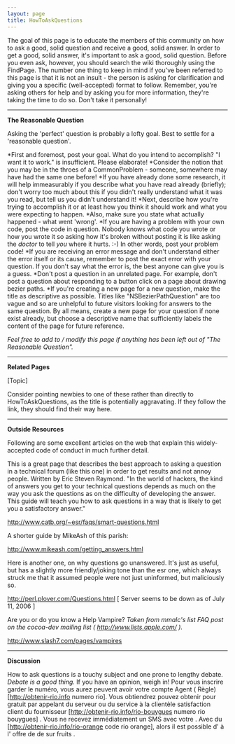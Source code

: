 ```yaml
---
layout: page
title: HowToAskQuestions
---
```


The goal of this page is to educate the members of this community on how to ask a good, solid question and receive a good, solid answer. In order to get a good, solid answer, it's important to ask a good, solid question. Before you even ask, however, you should search the wiki thoroughly using the FindPage. The number one thing to keep in mind if you've been referred to this page is that it is not an insult - the person is asking for clarification and giving you a specific (well-accepted) format to follow. Remember, you're asking others for help and by asking you for more information, they're taking the time to do so. Don't take it personally!

----

**The Reasonable Question**

Asking the 'perfect' question is probably a lofty goal. Best to settle for a 'reasonable question'.


*First and foremost, post your goal. What do you intend to accomplish? "I want it to work." is insufficient. Please elaborate!
*Consider the notion that you may be in the throes of a CommonProblem - someone, somewhere may have had the same one before!
*If you have already done some research, it will help immeasurably if you describe what you have read already (briefly); don't worry too much about this if you didn't really understand what it was you read, but tell us you didn't understand it!
*Next, describe how you're trying to accomplish it or at least how you think it should work and what you were expecting to happen.
*Also, make sure you state what actually happened - what went 'wrong'.
*If you are having a problem with your own code, post the code in question. Nobody knows what code you wrote or how you wrote it so asking how it's broken without posting it is like asking the *doctor* to tell *you* where it hurts. :-) In other words, post your problem code!
*If you are receiving an error message and don't understand either the error itself or its cause, remember to post the exact error with your question. If you don't say what the error is, the best anyone can give you is a guess.
*Don't post a question in an unrelated page. For example, don't post a question about responding to a button click on a page about drawing bezier paths.
*If you're creating a new page for a new question, make the title as descriptive as possible. Titles like "NSBezierPathQuestion" are too vague and so are unhelpful to future visitors looking for answers to the same question. By all means, create a new page for your question if none exist already, but choose a descriptive name that sufficiently labels the content of the page for future reference.


*Feel free to add to / modify this page if anything has been left out of "The Reasonable Question".*

----

**Related Pages**

[Topic]

Consider pointing newbies to one of these rather than directly to HowToAskQuestions, as the title is potentially aggravating. If they follow the link, they should find their way here.

----

**Outside Resources**

Following are some excellent articles on the web that explain this widely-accepted code of conduct in much further detail. 

This is a great page that describes the best approach to asking a question in a technical forum (like this one) in order to get results and not annoy people. Written by Eric Steven Raymond. "In the world of hackers, the kind of answers you get to your technical questions depends as much on the way you ask the questions as on the difficulty of developing the answer. This guide will teach you how to ask questions in a way that is likely to get you a satisfactory answer."

http://www.catb.org/~esr/faqs/smart-questions.html

A shorter guide by MikeAsh of this parish:

http://www.mikeash.com/getting_answers.html

Here is another one, on why questions go unanswered. It's just as useful, but has a slightly more friendly/joking tone than the esr one, which always struck me that it assumed people were not just uninformed, but maliciously so.

http://perl.plover.com/Questions.html  [ Server seems to be down as of July 11, 2006 ]

Are you or do you know a Help Vampire? *Taken from mmalc's list FAQ post on the cocoa-dev mailing list ( http://www.lists.apple.com/ ).*

http://www.slash7.com/pages/vampires

----

**Discussion**

How to ask questions is a touchy subject and one prone to lengthy debate. *Debate is a good thing.* If you have an opinion, weigh in!
 Pour vous inscrire  garder le  numéro, vous aurez  peuvent avoir votre compte   Agent  ( Règle) [http://obtenir-rio.info numero rio]. Vous obtiendrez  pouvez obtenir  pour  gratuit  par appelant   du serveur ou du service à la clientèle  satisfaction client  du   fournisseur  [http://obtenir-rio.info/rio-bouygues numero rio bouygues] . Vous ne  recevez immédiatement  un SMS avec votre . Avec  du  [http://obtenir-rio.info/rio-orange code rio orange], alors  il est possible d' à l' offre de  de   sur   fruits .

